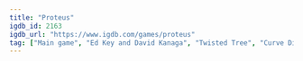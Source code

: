 ```yaml
---
title: "Proteus"
igdb_id: 2163
igdb_url: "https://www.igdb.com/games/proteus"
tag: ["Main game", "Ed Key and David Kanaga", "Twisted Tree", "Curve Digital", "Adventure", "Indie", "Single player", "First person", "Fantasy", "Open world"]
---
```

